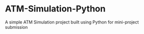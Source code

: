 # ATM-Simulation-Python
A simple ATM Simulation project built using Python for mini-project submission

